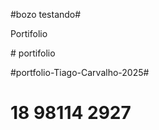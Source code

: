 

#bozo testando#

   P o r t i f o l i o 

 
 #   p o r t i f o l i o 
 
 

#portfolio-Tiago-Carvalho-2025#

# 18 98114 2927 #
